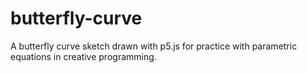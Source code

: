 # butterfly-curve
A butterfly curve sketch drawn with p5.js for practice with parametric equations in creative programming. 
